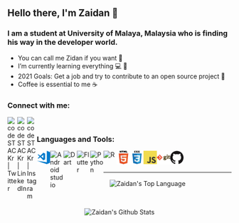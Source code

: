 ## Hello there, I'm Zaidan 👋 

### I am a student at University of Malaya, Malaysia who is finding his way in the developer world.
- You can call me Zidan if you want 👨
- I’m currently learning everything 💻 🤘
- 2021 Goals: Get a job and try to contribute to an open source project 🥅
- Coffee is essential to me ☕


### Connect with me:

[<img align="left" alt="codeSTACKr | Twitter" width="22px" src="https://cdn.jsdelivr.net/npm/simple-icons@v3/icons/twitter.svg" />][twitter]
[<img align="left" alt="codeSTACKr | LinkedIn" width="22px" src="https://cdn.jsdelivr.net/npm/simple-icons@v3/icons/linkedin.svg" />][linkedin]
[<img align="left" alt="codeSTACKr | Instagram" width="22px" src="https://cdn.jsdelivr.net/npm/simple-icons@v3/icons/instagram.svg" />][instagram]

<br />

### Languages and Tools:

<img align="left" alt="Visual Studio Code" width="30px" src="https://raw.githubusercontent.com/github/explore/80688e429a7d4ef2fca1e82350fe8e3517d3494d/topics/visual-studio-code/visual-studio-code.png">
<img align="left" alt="Android studio" width="30px" src="https://www.kindpng.com/picc/m/25-255595_icon-android-studio-logo-hd-png-download.png">
<img align="left" alt="Dart" width="30px" src="https://www.kindpng.com/picc/m/176-1766682_dart-programming-language-hd-png-download.png">
<img align="left" alt="Flutter" width="30px" src="https://miro.medium.com/proxy/1*ilC2Aqp5sZd1wi0CopD1Hw.png">
<img align="left" alt="Python" width="30px" src="https://upload.wikimedia.org/wikipedia/commons/thumb/c/c3/Python-logo-notext.svg/1200px-Python-logo-notext.svg.png">
<img align="left" alt="R" width="30px" src="https://upload.wikimedia.org/wikipedia/commons/thumb/1/1b/R_logo.svg/724px-R_logo.svg.png">
<img align="left" alt="HTML5" width="30px" src="https://raw.githubusercontent.com/github/explore/80688e429a7d4ef2fca1e82350fe8e3517d3494d/topics/html/html.png">
<img align="left" alt="CSS3" width="30px" src="https://raw.githubusercontent.com/github/explore/80688e429a7d4ef2fca1e82350fe8e3517d3494d/topics/css/css.png">
<img align="left" alt="JavaScript" width="30px" src="https://raw.githubusercontent.com/github/explore/80688e429a7d4ef2fca1e82350fe8e3517d3494d/topics/javascript/javascript.png">
<img align="left" alt="Git" width="30px" src="https://raw.githubusercontent.com/github/explore/80688e429a7d4ef2fca1e82350fe8e3517d3494d/topics/git/git.png">
<img align="left" alt="GitHub" width="30px" src="https://raw.githubusercontent.com/github/explore/78df643247d429f6cc873026c0622819ad797942/topics/github/github.png">


<br />
<br />

---

<p align = "center">
<img align="center" alt="Zaidan's Top Language" src="https://github-readme-stats.vercel.app/api/top-langs/?username=mhdzidannn&layout=compact&count_private=true" />
</p>

<br />

<p align = "center">
<img align="center" alt="Zaidan's Github Stats" src="https://github-readme-stats.vercel.app/api?username=mhdzidannn&show_icons=true&hide_border=true&count_private=true&theme=radical&include_all_commits=true" />
</p>

[twitter]: https://twitter.com/Zaidan_s6
[instagram]: https://www.instagram.com/mhdzidannn/
[linkedin]: https://www.linkedin.com/in/zaidankhalil/
